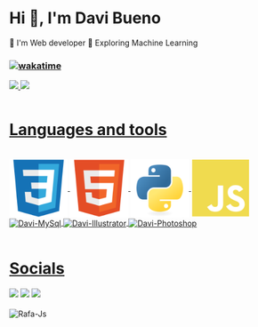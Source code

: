 # Hi 👋, I'm Davi Bueno

🌱 I'm Web developer 🔭 Exploring Machine Learning 
### [![wakatime](https://wakatime.com/badge/user/14e75f44-94d0-4ad8-9a79-459b03179129.svg)](https://wakatime.com/@14e75f44-94d0-4ad8-9a79-459b03179129 )

<table>
  <a href="https://github.com/buenosdev">
  <img height="170em" src="https://github-readme-stats.vercel.app/api?username=buenosdev&rank_icon=github&title_color=fff&icon_color=79ff97&bg_color=151515&text_color=9f9f9f&include_all_commits=true"/>
  <img height="170em" src="https://github-readme-stats.vercel.app/api/top-langs/?username=buenosdev&layout=compact&langs_count=6&title_color=fff&icon_color=79ff97&text_color=9f9f9f&bg_color=151515"/>
</table>

# Languages ​​and tools

<div style="display: inline_block"><br>
  <img align="center" alt="Davi-CSS"  width="105" src="https://raw.githubusercontent.com/devicons/devicon/master/icons/css3/css3-original.svg">
  <img align="center" alt="Davi-HTML"  width="105" src="https://raw.githubusercontent.com/devicons/devicon/master/icons/html5/html5-original.svg">
  <img align="center" alt="Davi-Python" width="105" src="https://raw.githubusercontent.com/devicons/devicon/master/icons/python/python-original.svg">
  <img align="center" alt="Davi-Js"  width="105" src="https://raw.githubusercontent.com/devicons/devicon/master/icons/javascript/javascript-plain.svg">
  <img align="center" alt="Davi-MySql"  width="105" src="https://cdn.jsdelivr.net/gh/devicons/devicon@latest/icons/mysql/mysql-original.svg">
  <img align="center" alt="Davi-Illustrator"  width="105" src="https://cdn.jsdelivr.net/gh/devicons/devicon@latest/icons/illustrator/illustrator-plain.svg">
  <img align="center" alt="Davi-Photoshop"  width="105" src="https://cdn.jsdelivr.net/gh/devicons/devicon@latest/icons/photoshop/photoshop-original.svg">
</div><br>

 # Socials
 <div>

 <a align="center"  width="120em" href="https://discord.gg/kxfYKHwkDQ" target="_blank"><img src="https://img.shields.io/badge/Discord-7289DA?style=for-the-badge&logo=discord&logoColor=white" target="_blank"></a> 
  <a align="center" width="120em"  href = "mailto:davibuenocgd@gmail.com"><img src="https://img.shields.io/badge/-Gmail-%23333?style=for-the-badge&logo=gmail&logoColor=white" target="_blank"></a>
  <a align="center" width="120em" href="https://www.linkedin.com/in/buenosdev" target="_blank"><img src="https://img.shields.io/badge/-LinkedIn-%230077B5?style=for-the-badge&logo=linkedin&logoColor=white" target="_blank"></a> 
<br>  
  <img align="center" height="120em"  alt="Rafa-Js" src="https://media.discordapp.net/attachments/706117027408117801/1273659085408964659/3IsP.gif?ex=66bf6af5&is=66be1975&hm=f27c9471433b67c555801be2eb7da48c675e1ec6079981e0748fb4f410fa415a&=" >
</div>

